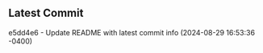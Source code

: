 
## Latest Commit
e5dd4e6 - Update README with latest commit info (2024-08-29 16:53:36 -0400) <Yunxi-Zhou>
